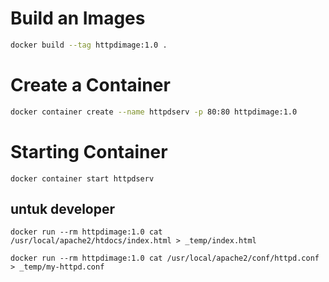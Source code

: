 # Build an Images
```sh
docker build --tag httpdimage:1.0 .
```


# Create a Container
```sh
docker container create --name httpdserv -p 80:80 httpdimage:1.0
```



# Starting Container
```
docker container start httpdserv
```
## untuk developer
```
docker run --rm httpdimage:1.0 cat /usr/local/apache2/htdocs/index.html > _temp/index.html
```
```
docker run --rm httpdimage:1.0 cat /usr/local/apache2/conf/httpd.conf > _temp/my-httpd.conf
```
